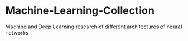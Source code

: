 # Machine-Learning-Collection
Machine and Deep Learning research of different architectures of neural networks
